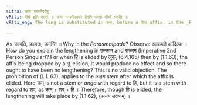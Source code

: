 ```yaml
---
sutra: क्रमः परस्मैपदेषु
vRtti: दीर्घ इति वर्तते ॥ क्रमः परस्मैपदपरे शिति परतो दीर्घो भवति ॥
vRtti_eng: The long is substituted in क्रम्, before a शित् affix, in the _Parasmaipada_.

---
```

As क्रामति, क्रामतः, क्रमन्ति ॥ Why in the _Parasmaipada_? Observe आक्रमते आदित्यः ॥ How do you explain the lengthening in उत्क्राम and संक्राम (Imperative 2nd Person Singular)? For when हि is elided by लुक्, (6.4.105) then by (1.1.63), the affix being dropped by a लु-elision, it would produce no effect and so there ought to have been no lengthening? This is no valid objection. The prohibition of (l. I. 63), applies to the अङ्ग stem after which the affix is elided. Here क्रम् is not a stem or _anga_ with regard to हि, but it is a stem with regard to शप्, as क्रम् + शप् + हि ॥ Therefore, though हि is elided, the lengthening will take place by (1.1.62), (प्रत्यय लक्षणम्) ॥